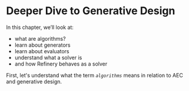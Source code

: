 # Deeper Dive to Generative Design

In this chapter, we’ll look at:

* what are algorithms?
* learn about generators
* learn about evaluators
* understand what a solver is
* and how Refinery behaves as a solver

First, let's understand what the term _`algorithms`_ means in relation to AEC and generative design.

